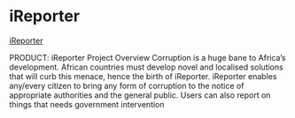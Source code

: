 # iReporter

[iReporter](https://gitkanuhi.github.io/iReporter/)

PRODUCT: iReporter
Project Overview
Corruption is a huge bane to Africa’s development. African countries must develop novel and
localised solutions that will curb this menace, hence the birth of iReporter. iReporter enables
any/every citizen to bring any form of corruption to the notice of appropriate authorities and the
general public. Users can also report on things that needs government intervention

